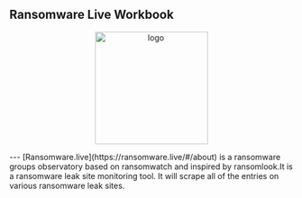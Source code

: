 ## Ransomware Live Workbook
<p align="center">
<img src="https://ransomware.live/ransomwarelive.png" alt="logo" style="width:200px"></a>
</p>
---
 [Ransomware.live](https://ransomware.live/#/about) is a ransomware groups observatory based on ransomwatch and inspired by ransomlook.It is a ransomware leak site monitoring tool. It will scrape all of the entries on various ransomware leak sites. 
